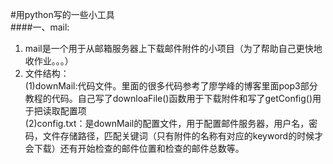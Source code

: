 #用python写的一些小工具<br>
####一、mail:<br>
1. mail是一个用于从邮箱服务器上下载邮件附件的小项目（为了帮助自己更快地收作业。。。）<br>
2. 文件结构：<br>
(1)downMail:代码文件。里面的很多代码参考了廖学峰的博客里面pop3部分教程的代码。自己写了downloaFile()函数用于下载附件和写了getConfig()用于把读取配置项<br>
(2)config.txt：是downMail的配置文件，用于配置邮件服务器，用户名，密码，文件存储路径，匹配关键词（只有附件的名称有对应的keyword的时候才会下载）还有开始检查的邮件位置和检查的邮件总数等。<br>
